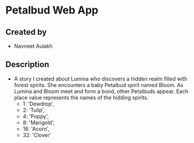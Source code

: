 # Petalbud Web App

## Created by
- Navneet Aulakh


## Description
- A story I created about Lumina who discovers a hidden realm filled with forest    spirits. She encounters a baby Petalbud spirit named Bloom. As Lumina and Bloom meet and form a bond, other Petalbuds appear. Each place value represents the names of the hidding spirits. 
  - 1: 'Dewdrop',
  - 2: 'Tulip',
  - 4: 'Poppy',
  - 8: 'Marigold',
  - 16: 'Acorn',
  - 32: 'Clover'